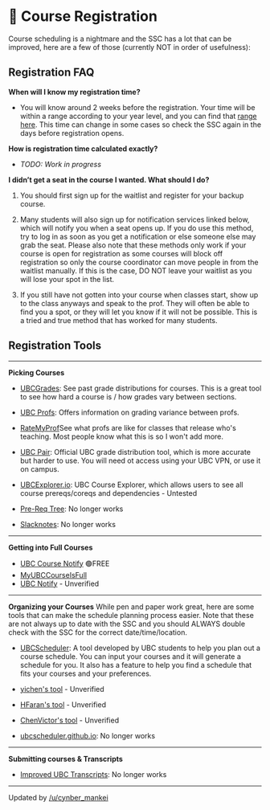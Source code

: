 # 📅 Course Registration

Course scheduling is a nightmare and the SSC has a lot that can be improved, here are a few of those (currently NOT in order of usefulness):

##  Registration FAQ	
**When will I know my registration time?**

* You will know around 2 weeks before the registration. Your time will be within a range according to your year level, and you can find that [range here](https://students.ubc.ca/enrolment/registration/registration-dates). This time can change in some cases so check the SSC again in the days before registration opens.

**How is registration time calculated exactly?**
* *TODO: Work in progress*

**I didn’t get a seat in the course I wanted. What should I do?**

1. You should first sign up for the waitlist and register for your backup course. 

2. Many students will also sign up for notification services linked below, which will notify you when a seat opens up. If you do use this method, try to log in as soon as you get a notification or else someone else may grab the seat. Please also note that these methods only work if your course is open for registration as some courses will block off registration so only the course coordinator can move people in from the waitlist manually. If this is the case, DO NOT leave your waitlist as you will lose your spot in the list. 

3. If you still have not gotten into your course when classes start, show up to the class anyways and speak to the prof. They will often be able to find you a spot, or they will let you know if it will not be possible. This is a tried and true method that has worked for many students.


##  Registration Tools

---

**Picking Courses**
* [UBCGrades](https://ubcgrades.com): See past grade distributions for courses. This is a great tool to see how hard a course is / how grades vary between sections.
* [UBC Profs](https://ubc-profs-reborn.herokuapp.com/): Offers information on grading variance between profs.
* [RateMyProf](http://www.ratemyprofessors.com/campusRatings.jsp?sid=1413)See what profs are like for classes that release who's teaching. Most people know what this is so I won't add more.
* [UBC Pair](https://pair.ubc.ca/student-data-analytics/performance/grades-distribution/): Official UBC grade distribution tool, which is more accurate but harder to use. You will need ot access using your UBC VPN, or use it on campus.

* [UBCExplorer.io](https://ubcexplorer.io/): UBC Course Explorer, which allows users to see all course prereqs/coreqs and dependencies - Untested

* [Pre-Req Tree](#): No longer works
* [Slacknotes](#): No longer works

---

**Getting into Full Courses**
* [UBC Course Notify](https://www.ubccoursenotify.com/) 🟢FREE
* [MyUBCCourseIsFull](http://www.myubccourseisfull.com/)
* [UBC Notify](https://ubcnotify.com/) - Unverified

---

**Organizing your Courses**
While pen and paper work great, here are some tools that can make the schedule planning process easier. Note that these are not always up to date with the SSC and you should ALWAYS double check with the SSC for the correct date/time/location.

* [UBCScheduler](https://ubcscheduler.ca): A tool developed by UBC students to help you plan out a course schedule. You can input your courses and it will generate a schedule for you. It also has a feature to help you find a schedule that fits your courses and your preferences.

* [yichen's tool](https://yichen.dev/UBCScheduler/) - Unverified
* [HFaran's tool](https://github.com/hfaran/ubc-timetabler) - Unverified
* [ChenVictor's tool](https://github.com/chenvictor/CourseScheduler/releases) - Unverified

* [ubcscheduler.github.io](#): No longer works

---

**Submitting courses & Transcripts**
* [Improved UBC Transcripts](#): No longer works


---

Updated by [/u/cynber_mankei](https://www.reddit.com/user/cynber_mankei)